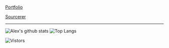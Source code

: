 [Portfolio](https://www.alexjamesmalcolm.com/)

[Sourcerer](https://sourcerer.io/alexjamesmalcolm)

---

![Alex's github stats](https://github-readme-stats.vercel.app/api?username=alexjamesmalcolm&theme=default&hide=stars)
![Top Langs](https://github-readme-stats.vercel.app/api/top-langs/?username=alexjamesmalcolm&theme=default&layout=compact)
<br>
<!--
**alexjamesmalcolm/alexjamesmalcolm** is a ✨ _special_ ✨ repository because its `README.md` (this file) appears on your GitHub profile.

Here are some ideas to get you started:

- 🔭 I’m currently working on ...
- 🌱 I’m currently learning ...
- 👯 I’m looking to collaborate on ...
- 🤔 I’m looking for help with ...
- 💬 Ask me about ...
- 📫 How to reach me: ...
- 😄 Pronouns: ...
- ⚡ Fun fact: ...
-->
![Vistors](https://visitor-badge.glitch.me/badge?page_id=alexjamesmalcolm.alexjamesmalcolm)
